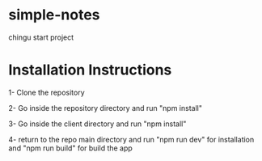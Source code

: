 # simple-notes
chingu start project

# Installation Instructions

1- Clone the repository  

2- Go inside the repository directory and run "npm install"  

3- Go inside the client directory and run "npm install"  

4- return to the repo main directory and run "npm run dev" for installation and "npm run build" for build the app

